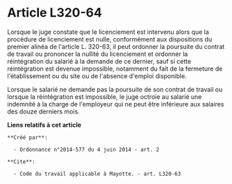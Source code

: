 # Article L320-64

Lorsque le juge constate que le licenciement est intervenu alors que la procédure de licenciement est nulle, conformément aux
dispositions du premier alinéa de l'article L. 320-63, il peut ordonner la poursuite du contrat de travail ou prononcer la
nullité du licenciement et ordonner la réintégration du salarié à la demande de ce dernier, sauf si cette réintégration est
devenue impossible, notamment du fait de la fermeture de l'établissement ou du site ou de l'absence d'emploi disponible. 

Lorsque le salarié ne demande pas la poursuite de son contrat de travail ou lorsque la réintégration est impossible, le juge
octroie au salarié une indemnité à la charge de l'employeur qui ne peut être inférieure aux salaires des douze derniers mois.

**Liens relatifs à cet article**

	**Créé par**:

	  - Ordonnance n°2014-577 du 4 juin 2014 - art. 2

	**Cite**:

	  - Code du travail applicable à Mayotte. - art. L320-63
